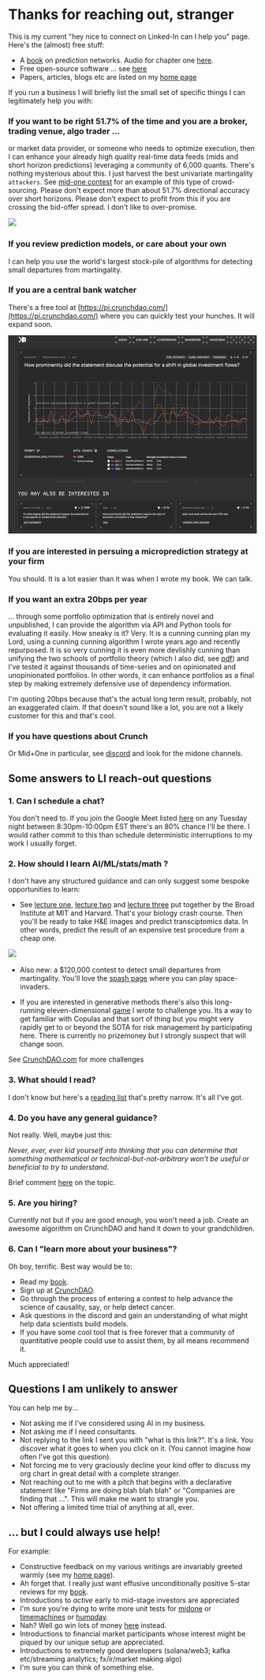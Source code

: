 
# Thanks for reaching out, stranger
This is my current "hey nice to connect on Linked-In can I help you" page. Here's the (almost) free stuff:

- A [book](https://mitpress.mit.edu/9780262047326/microprediction/) on prediction networks. Audio for chapter one [here](https://github.com/microprediction/building_an_open_ai_network/blob/main/docs/assets/audio/Microprediction_Chapter_1.mp3).
- Free open-source software ... see [here](https://github.com/microprediction)
- Papers, articles, blogs etc are listed on my [home page](https://github.com/microprediction/home)

If you run a business I will briefly list the small set of specific things I can legitimately help you with:

### If you want to be right 51.7% of the time and you are a broker, trading venue, algo trader ...
or market data provider, or someone who needs to optimize execution, then I can enhance your already high quality real-time data feeds (mids and short horizon predictions) leveraging a community of 6,000 quants. There's nothing mysterious about this. I just harvest the best univariate martingality `attackers`. See [mid-one contest](https://mid-one.crunchdao.com/) for an example of this type of crowd-sourcing. Please don't expect more than about 51.7% directional accuracy over short horizons. Please don't expect to profit from this if you are crossing the bid-offer spread. I don't like to over-promise.    

![](https://github.com/microprediction/microprediction/blob/master/images/midone.png)
 
### If you review prediction models, or care about your own
I can help you use the world's largest stock-pile of algorithms for detecting small departures from martingality. 

### If you are a central bank watcher 
There's a free tool at [https://pi.crunchdao.com/](https://pi.crunchdao.com/) where you can quickly test your hunches. It will expand soon. 

![](https://github.com/microprediction/monteprediction/blob/main/pi_example.png)

### If you are interested in persuing a microprediction strategy at your firm
You should. It is a lot easier than it was when I wrote my book. We can talk. 

### If you want an extra 20bps per year
... through some portfolio optimization that is entirely novel and unpublished, I can provide the algorithm via API and Python tools for evaluating it easily. How sneaky is it? Very. It is a cunning cunning plan my Lord, using a cunning cunning algorithm I wrote years ago and recently repurposed. It is so very cunning it is even more devlishly cunning than unifying the two schools of portfolio theory (which I also did, see [pdf](https://arxiv.org/abs/2411.05807)) and I've tested it against thousands of time-series and on opinionated and unopinionated portfolios. In other words, it can enhance portfolios as a final step by making extremely defensive use of dependency information.   

I'm quoting 20bps because that's the actual long term result, probably, not an exaggerated claim. If that doesn't sound like a lot, you are not a likely customer for this and that's cool. 

### If you have questions about Crunch
Or Mid+One in particular, see [discord](https://discord.gg/NuqJTcYQ2J) and look for the midone channels. 

## Some answers to LI reach-out questions

### 1. Can I schedule a chat? 
You don't need to. If you join the Google Meet listed [here](https://www.linkedin.com/posts/petercotton_the-regular-tuesday-night-open-mic-meeting-for-no-particular-reason-activity-7249114298583519233-Gt8V?utm_source=share&utm_medium=member_desktop) on any Tuesday night between 8:30pm-10:00pm EST there's an 80% chance I'll be there. I would rather commit to this than schedule deterministic interruptions to my work I usually forget.   

### 2. How should I learn AI/ML/stats/math ? 
I don't have any structured guidance and can only suggest some bespoke opportunities to learn: 

- See [lecture one](https://www.youtube.com/watch?v=9OTvuvr81R0), [lecture two](https://www.youtube.com/watch?v=02SScMdkgY0&t=42s) and [lecture three](https://www.youtube.com/watch?v=wqYTfHe7snk) put together by the Broad Institute at MIT and Harvard. That's your biology crash course. Then you'll be ready to take H&E images and predict transciptomics data. In other words, predict the result of an expensive test procedure from a cheap one. 

![](https://github.com/microprediction/microprediction/blob/master/images/broad.png)

- Also new: a $120,000 contest to detect small departures from martingality. You'll love the [spash page](https://mid-one.crunchdao.com/) where you can play space-invaders. 

- If you are interested in generative methods there's also this long-running eleven-dimensional [game](https://github.com/microprediction/monteprediction_colab_examples/blob/main/monteprediction_entry.ipynb) I wrote to challenge you. Its a way to get familiar with Copulas and that sort of thing but you might very rapidly get to or beyond the SOTA for risk management by participating here. There is currently no prizemoney but I strongly suspect that will change soon. 
 
See [CrunchDAO.com](www.crunchdao.com) for more challenges

### 3. What should I read?
I don't know but here's a [reading list](https://github.com/microprediction/precise/blob/main/LITERATURE.md) that's pretty narrow. It's all I've got. 

### 4. Do you have any general guidance? 
Not really. Well, maybe just this: 

*Never, ever, ever kid yourself into thinking that you can determine that something mathematical or technical-but-not-arbitrary won't be useful or beneficial to try to understand*. 

Brief comment [here](https://www.linkedin.com/posts/petercotton_ai-artificialintelligence-activity-7248460182718935040-kM_X?utm_source=share&utm_medium=member_desktop) on the topic.  

### 5. Are you hiring? 
Currently not but if you are good enough, you won't need a job. Create an awesome algorithm on CrunchDAO and hand it down to your grandchildren. 

### 6. Can I "learn more about your business"?
Oh boy, terrific. Best way would be to:

 - Read my [book](https://www.amazon.com/Microprediction-Building-Open-AI-Network). 
 - Sign up at [CrunchDAO](https://www.crunchdao.com/). 
 - Go through the process of entering a contest to help advance the science of causality, say, or help detect cancer.
 - Ask questions in the discord and gain an understanding of what might help data scientists build models.
 - If you have some cool tool that is free forever that a community of quantitative people could use to assist them, by all means recommend it. 

Much appreciated!

## Questions I am unlikely to answer
You can help me by...
- Not asking me if I've considered using AI in my business. 
- Not asking me if I need consultants.
- Not replying to the link I sent you with "what is this link?".  It's a link. You discover what it goes to when you click on it. (You cannot imagine how often I've got this question). 
- Not forcing me to very graciously decline your kind offer to discuss my org chart in great detail with a complete stranger. 
- Not reaching out to me with a pitch that begins with a declarative statement like "Firms are doing blah blah blah" or "Companies are finding that ...". This will make me want to strangle you. 
- Not offering a limited time trial of anything at all, ever. 

## ... but I could always use help!  
For example:

- Constructive feedback on my various writings are invariably greeted warmly (see my [home page](https://github.com/microprediction/home)).
- Ah forget that. I really just want effusive unconditionally positive 5-star reviews for my [book](https://www.amazon.com/Microprediction-Building-Open-AI-Network/dp/0262047322).
- Introductions to *active* early to mid-stage investors are appreciated
- I'm sure you're dying to write more unit tests for [midone](https://github.com/microprediction/midone) or [timemachines](https://github.com/microprediction/timemachines) or [humpday](https://github.com/microprediction/humpday).
- Nah? Well go win lots of money [here](https://www.crunchdao.com/) instead.  
- Introductions to financial market participants whose interest might be piqued by our unique setup are appreciated. 
- Introductions to extremely good developers (solana/web3; kafka etc/streaming analytics; fx/ir/market making algo)
- I'm sure you can think of something else. 
  




